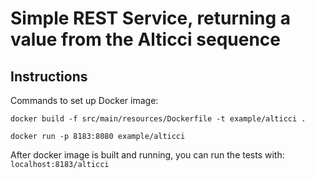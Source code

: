 # Simple REST Service, returning a value from the Alticci sequence

## Instructions
Commands to set up Docker image:

`docker build -f src/main/resources/Dockerfile -t example/alticci .`

`docker run -p 8183:8080 example/alticci`

After docker image is built and running, you can run the tests with:
`localhost:8183/alticci`